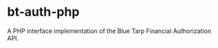 bt-auth-php
===========

A PHP interface implementation of the Blue Tarp Financial Authorization API.
